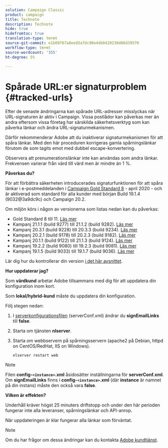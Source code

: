 ```yaml
---
solution: Campaign Classic
product: campaign
title: Technote
description: Technote
hide: true
hidefromtoc: true
translation-type: tm+mt
source-git-commit: e1b09767a8eed3a7dc90e4db0429238d86d39570
workflow-type: tm+mt
source-wordcount: '355'
ht-degree: 5%

---
```


# Spårade URL:er signaturproblem {#tracked-urls}

Efter de senaste ändringarna kan spårade URL-adresser misslyckas när URL-signaturen är aktiv i Campaign. Vissa postlådor kan påverkas mer än andra eftersom vissa företag har särskilda säkerhetsverktyg som kan påverka länkar och ändra URL-signaturmekanismen.

Därför rekommenderar Adobe att du inaktiverar signaturmekanismen för att spåra länkar. Med den här proceduren korrigeras gamla spårningslänkar förutom de som tagits emot med dubbel escape-konvertering.

Observera att prenumerationslänkar inte kan användas som andra länkar. Frekvensen varierar från värd till värd men är mindre än 1 %.

**Påverkas du?**

För att förbättra säkerheten introducerades signaturfunktionen för att spåra länkar i e-postmeddelanden i [Campaign Gold Standard 8](../rn/using/gold-standard.md#gs8) - april 2020 - och är aktiverad som standard för alla kunder med början Build 19.1.4 (9032@3a9dc9c) och Campaign 20.2.

Om miljön körs i någon av versionerna som listas nedan kan du påverkas:

* Gold Standard 8 till 11. [Läs mer](../rn/using/gold-standard.md#gs-8)
* Kampanj 21.1.1 (build 9277) till 21.1.2 (build 9282). [Läs mer](../rn/using/latest-release.md)
* Kampanj 20.3.1 (build 9228) till 20.3.3 (build 9234). [Läs mer](../rn/using/release--20-3.md)
* Kampanj 20.2.1 (build 9178) till 20.2.3 (build 9182). [Läs mer](../rn/using/release--20-2.md)
* Kampanj 20.1.1 (build 9122) till 21.1.3 (build 9124). [Läs mer](../rn/using/release--20-1.md)
* Kampanj 19.2.2 (build 9080) till 19.2.3 (build 9081). [Läs mer](../rn/using/release--19-2.md)
* Kampanj 19.1.5 (build 9033) till 19.1.7 (build 9036). [Läs mer](../rn/using/release--19-1.md)

Lär dig hur du kontrollerar din version [i det här avsnittet](../platform/using/launching-adobe-campaign.md#getting-your-campaign-version).

**Hur uppdaterar jag?**

Som **värdkund** arbetar Adobe tillsammans med dig för att uppdatera din konfiguration inom kort.

Som **lokal/hybrid-kund** måste du uppdatera din konfiguration.

Följ stegen nedan:

1. I [serverkonfigurationsfilen](../installation/using/the-server-configuration-file.md) (serverConf.xml) ändrar du **signEmailLinks** till **false**.
1. Starta om tjänsten **nlserver**.
1. Starta om webbservern på spårningsservern (apache2 på Debian, httpd on CentOS/RedHat, IIS on Windows).

   ```
   nlserver restart web
   ```

>[!NOTE]
>
>Filen **config-`<instance>`.xml** åsidosätter inställningarna för **serverConf.xml**. Om **signEmailLinks** finns i **config-`<instance>`.xml** (där **instance** är namnet på din instans) måste den också vara **false**.


**Vilken är effekten?**

Underhåll kräver högst 25 minuters driftstopp och under den här perioden fungerar inte alla leveranser, spårningslänkar och API-anrop.

När uppdateringen är klar fungerar alla länkar som förväntat.

>[!NOTE]
>
>Om du har frågor om dessa ändringar kan du kontakta [Adobe kundtjänst](https://helpx.adobe.com/sv/enterprise/admin-guide.html/enterprise/using/support-for-experience-cloud.ug.html).

